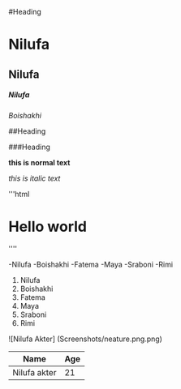 #Heading

<h1>Nilufa</h1>

<h2>Nilufa</h2>

<h5>Nilufa</h5>

<i>Boishakhi</i>

##Heading

###Heading

**this is normal text**

_this is italic text_

'''html
<h1>Hello world</h1>
''''

-Nilufa
-Boishakhi
-Fatema
-Maya
-Sraboni
-Rimi

1. Nilufa
2. Boishakhi
3. Fatema
4. Maya
5. Sraboni
6. Rimi
   

![Nilufa Akter]
(Screenshots/neature.png.png)

 | Name | Age |
 |-------|-----|
 |Nilufa akter | 21 |